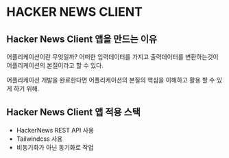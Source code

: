 # HACKER NEWS CLIENT

## Hacker News Client 앱을 만드는 이유

어플리케이션이란 무엇일까? 어떠한 입력데이터를 가지고 출력데이터를 변환하는것이 어플리케이션의 본질이라고 할 수 있다.

어플리케이션 개발을 완료한다면 어플리케이션의 본질의 핵심을 이해하고 활용 할 수 있게 하기 위해.


## Hacker News Client 앱 적용 스택
- HackerNews REST API 사용
- Tailwindcss 사용
- 비동기화가 아닌 동기화로 작업 